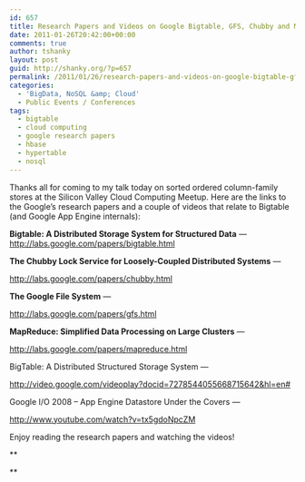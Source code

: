 ```yaml
---
id: 657
title: Research Papers and Videos on Google Bigtable, GFS, Chubby and MapReduce
date: 2011-01-26T20:42:00+00:00
comments: true
author: tshanky
layout: post
guid: http://shanky.org/?p=657
permalink: /2011/01/26/research-papers-and-videos-on-google-bigtable-gfs-chubby-and-mapreduce/
categories:
  - 'BigData, NoSQL &amp; Cloud'
  - Public Events / Conferences
tags:
  - bigtable
  - cloud computing
  - google research papers
  - hbase
  - hypertable
  - nosql
---
```

Thanks all for coming to my talk today on sorted ordered column-family stores at the Silicon Valley Cloud Computing Meetup. Here are the links to the Google&#8217;s research papers and a couple of videos that relate to Bigtable (and Google App Engine internals):

**Bigtable: A Distributed Storage System for Structured Data** &#8212; <a title="Bigtable: A Distributed Storage System for Structured Data" href="http://labs.google.com/papers/bigtable.html" target="_blank">http://labs.google.com/papers/bigtable.html</a>

**The Chubby Lock Service for Loosely-Coupled Distributed Systems** &#8212;

<a title="The Chubby Lock Service for Loosely-Coupled Distributed Systems" href="http://labs.google.com/papers/chubby.html" target="_blank">http://labs.google.com/papers/chubby.html</a>

**The Google File System** &#8212;

<a title="The Google File System" href="http://labs.google.com/papers/gfs.html" target="_blank">http://labs.google.com/papers/gfs.html</a>

**MapReduce: Simplified Data Processing on Large Clusters** &#8212;

<a title="MapReduce: Simplified Data Processing on Large Clusters" href="http://labs.google.com/papers/mapreduce.html" target="_blank">http://labs.google.com/papers/mapreduce.html</a>

BigTable: A Distributed Structured Storage System &#8212;

<a title="BigTable: A Distributed Structured Storage System" href="http://video.google.com/videoplay?docid=7278544055668715642&hl=en#" target="_blank">http://video.google.com/videoplay?docid=7278544055668715642&hl=en#</a>

Google I/O 2008 &#8211; App Engine Datastore Under the Covers &#8212;

<a title="Google I/O 2008 - App Engine Datastore Under the Covers" href="http://www.youtube.com/watch?v=tx5gdoNpcZM" target="_blank">http://www.youtube.com/watch?v=tx5gdoNpcZM</a>

Enjoy reading the research papers and watching the videos!

**
  
**